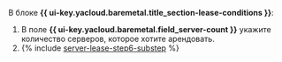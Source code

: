 В блоке **{{ ui-key.yacloud.baremetal.title_section-lease-conditions }}**:

1. В поле **{{ ui-key.yacloud.baremetal.field_server-count }}** укажите количество серверов, которое хотите арендовать.
1. {% include [server-lease-step6-substep](./server-lease-step6-substep.md) %}